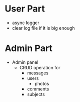 # User Part
* async logger
* clear log file if it is big enough

# Admin Part
* Admin panel
  * CRUD operation for
    * messages
    * users
      * photos 
    * comments
    * subjects
